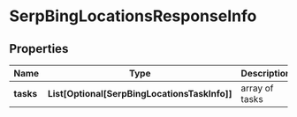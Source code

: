 # SerpBingLocationsResponseInfo


## Properties

| Name | Type | Description | Notes |
|------------ | ------------- | ------------- | -------------|
**tasks** | **List[Optional[SerpBingLocationsTaskInfo]]** | array of tasks |[optional]|